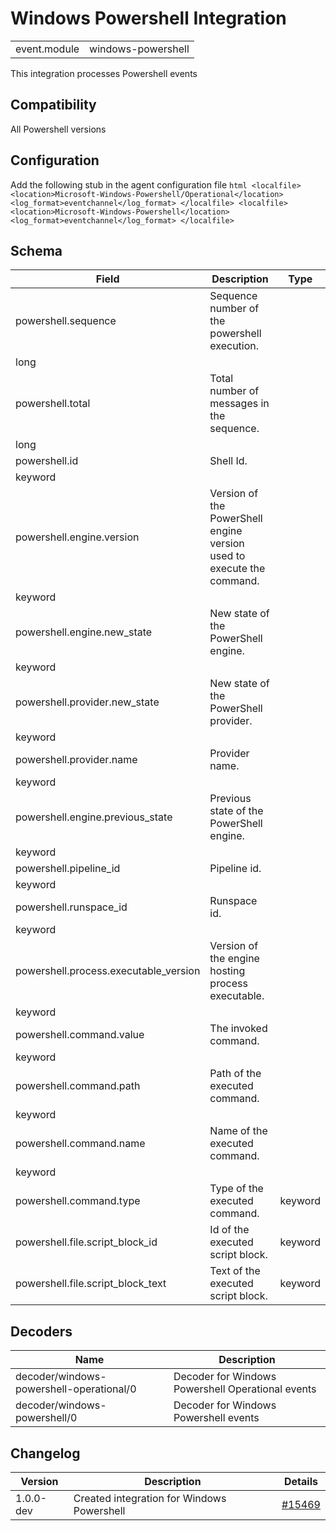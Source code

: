 # Windows Powershell Integration


|   |   |
|---|---|
| event.module | windows-powershell |

This integration processes Powershell events

## Compatibility

All Powershell versions

## Configuration

Add the following stub in the agent configuration file  ```html <localfile>
  <location>Microsoft-Windows-Powershell/Operational</location>
  <log_format>eventchannel</log_format>
</localfile>
<localfile>
  <location>Microsoft-Windows-Powershell</location>
  <log_format>eventchannel</log_format>
</localfile> ```


## Schema

| Field | Description | Type |
|---|---|---|
| powershell.sequence | Sequence number of the powershell execution.
 | long |
| powershell.total | Total number of messages in the sequence.
 | long |
| powershell.id | Shell Id.
 | keyword |
| powershell.engine.version | Version of the PowerShell engine version used to execute the command.
 | keyword |
| powershell.engine.new_state | New state of the PowerShell engine.
 | keyword |
| powershell.provider.new_state | New state of the PowerShell provider.
 | keyword |
| powershell.provider.name | Provider name.
 | keyword |
| powershell.engine.previous_state | Previous state of the PowerShell engine.
 | keyword |
| powershell.pipeline_id | Pipeline id.
 | keyword |
| powershell.runspace_id | Runspace id.
 | keyword |
| powershell.process.executable_version | Version of the engine hosting process executable.
 | keyword |
| powershell.command.value | The invoked command.
 | keyword |
| powershell.command.path | Path of the executed command.
 | keyword |
| powershell.command.name | Name of the executed command.
 | keyword |
| powershell.command.type | Type of the executed command. | keyword |
| powershell.file.script_block_id | Id of the executed script block. | keyword |
| powershell.file.script_block_text | Text of the executed script block. | keyword |
## Decoders

| Name | Description |
|---|---|
| decoder/windows-powershell-operational/0 | Decoder for Windows Powershell Operational events |
| decoder/windows-powershell/0 | Decoder for Windows Powershell events |
## Changelog

| Version | Description | Details |
|---|---|---|
| 1.0.0-dev | Created integration for Windows Powershell | [#15469](#) |
